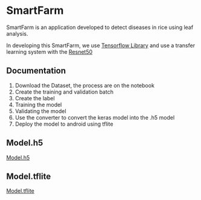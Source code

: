 # SmartFarm
SmartFarm is an application developed to detect diseases in rice using leaf analysis.

In developing this SmartFarm, we use [Tensorflow Library](https://www.tensorflow.org/) and use a transfer learning system with the [Resnet50](https://hard.io/api/applications/resnet/#resnet50-function)

## Documentation
  1. Download the Dataset, the process are on the notebook
  2. Create the training and validation batch 
  3. Create the label 
  4. Training the model
  5. Validating the model
  6. Use the converter to convert the keras model into the .h5 model
  7. Deploy the model to android using tflite


## Model.h5
[Model.h5](https://drive.google.com/file/d/1YNuKCIFcyz2vtNntzn7XcS1mGu9sXBpk/view?usp=sharing)

## Model.tflite
[Model.tflite]()
